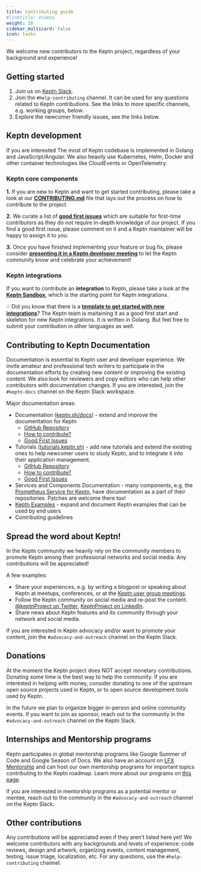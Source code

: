 ```yaml
---
title: Contributing guide
#linktitle: Videos
weight: 10
sidebar_multicard: false
icon: tasks
---
```

 
We welcome new contributors to the Keptn project,
regardless of your background and experience!

## Getting started

1. Join us on [Keptn Slack](/community/#slack).
2. Join the `#help-contributing` channel.
   It can be used for any questions related to Keptn contributions.
   See the links to more specific channels, e.g. working groups, below.
3. Explore the newcomer friendly issues, see the links below.

## Keptn development

If you are interested 
The most of Keptn codebase is implemented in Golang and JavaScript/Angular.
We also heavily use Kubernetes, Helm, Docker and
other container technologies like CloudEvents or OpenTelemetry.

### Keptn core components

**1️.** If you are new to Keptn and want to get started contributing, please take a look at our [**CONTRIBUTING.md**](https://github.com/keptn/keptn/blob/master/CONTRIBUTING.md) file that lays out the process on how to contribute to the project.

**2️.** We curate a list of [**good first issues**](https://github.com/keptn/keptn/issues?q=is%3Aissue+is%3Aopen+label%3A%22good+first+issue%22) which are suitable for first-time contributors as they do not require in-depth knowledge of our project. If you find a good first issue, please comment on it and a Keptn maintainer will be happy to assign it to you.

**3️.** Once you have finished implementing your feature or bug fix, please consider [**presenting it in a Keptn developer meeting**](../meetings/) to let the Keptn community know and celebrate your achievement! 

### Keptn integrations

If you want to contribute an **integration** to Keptn, please take a look at the [**Keptn Sandbox**](https://github.com/keptn-sandbox/contributing), which is the starting point for Keptn integrations.

💡 Did you know that there is a [**template to get started with new integrations**](https://github.com/keptn-sandbox/keptn-service-template-go)? The Keptn team is maitaining it as a good first start and skeleton for new Keptn integrations. It is written in Golang. But feel free to submit your contribution in other languages as well.

## Contributing to Keptn Documentation

Documentation is essential to Keptn user and developer experience.
We invite amateur and professional tech writers to participate in the documentation efforts by creating new content or improving the existing content.
We also look for reviewers and copy editors who can help other contributors with documentation changes.
If you are interested, join the `#keptn-docs` channel on the Keptn Slack workspace.

Major documentation areas:

* Documentation ([keptn.sh/docs](https://keptn.sh/docs/)) - extend and improve the documentation for Keptn
  * [GitHub Repository](https://github.com/keptn/keptn.github.io/)
  * [How to contribute?](https://github.com/keptn/keptn.github.io/blob/master/CONTRIBUTING.md) 
  * [Good First Issues](https://github.com/keptn/keptn.github.io/labels/good%20first%20issue)
* Tutorials ([tutorials.keptn.sh](https://tutorials.keptn.sh/)) - add new tutorials and extend the existing ones to help newcomer users to study Keptn, and to integrate it into their application management.
  * [GitHub Repository](https://github.com/keptn/tutorials)
  * [How to contribute?](https://github.com/keptn/tutorials/blob/master/CONTRIBUTING.md)
  * [Good First Issues](https://github.com/keptn/tutorials/labels/good%20first%20issue)
* Services and Components Documentation - many components, e.g. the [Prometheus Service for Keptn](https://github.com/keptn-contrib/prometheus-service), have documentation as a part of their repositories. Patches are welcome there too!
* [Keptn Examples](https://github.com/keptn/examples) - expand and document Keptn examples that can be used by end users
* Contributing guidelines

## Spread the word about Keptn!

In the Keptn community we heavily rely on the community members to promote Keptn among their professional networks and social media.
Any contributions will be appreciated!

A few examples:

* Share your experiences, e.g. by writing a blogpost or speaking about Keptn at meetups, conferences, or at the [Keptn user group meetings](/community/meetings/).
* Follow the Keptn community on social media and re-post the content.
  [@keptnProject on Twitter](https://twitter.com/keptnProject),
  [KeptnProject on LinkedIn](https://www.linkedin.com/company/keptnproject).
* Share news about Keptn features and its community through your network and social media.

If you are interested in Keptn advocacy and/or want to promote your content,
join the `#advocacy-and-outreach` channel on the Keptn Slack.

## Donations

At the moment the Keptn project does NOT accept monetary contributions.
Donating some time is the best way to help the community.
If you are interested in helping with money,
consider donating to one of the upstream open source projects used in Keptn,
or to open source development tools used by Keptn.

In the future we plan to organize bigger in-person and online community events.
If you want to join as sponsor, reach out to the community in the `#advocacy-and-outreach` channel on the Keptn Slack.

## Internships and Mentorship programs

Keptn participates in global mentorship programs like Google Summer of Code and Google Season of Docs.
We also have an account on [LFX Mentorship](https://mentorship.lfx.linuxfoundation.org/#projects_all)
and can host our own mentorship programs for important topics contributing to the Keptn roadmap.
Learn more about our programs on [this page](https://github.com/keptn/community/tree/main/mentorship).

If you are interested in mentorship programs as a potential mentor or mentee,
reach out to the community in the `#advocacy-and-outreach` channel on the Keptn Slack.

## Other contributions

Any contributions will be appreciated even if they aren't listed here yet!
We welcome contributors with any backgrounds and levels of experience: code reviews, design and artwork, organizing events, content management, testing, issue triage, localization, etc.
For any questions, use the `#help-contributing` channel.
